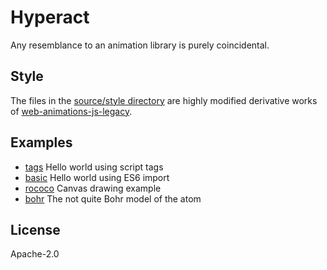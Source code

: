 # Hyperact

Any resemblance to an animation library is purely coincidental.


## Style

The files in the [source/style directory](https://github.com/KevinDoughty/hyperact/tree/master/source/style) are highly modified derivative works of [web-animations-js-legacy](https://github.com/web-animations/web-animations-js-legacy).


## Examples

- [tags](https://kevindoughty.github.io/hyperact/examples/tags/) Hello world using script tags
- [basic](https://kevindoughty.github.io/hyperact/examples/basic/) Hello world using ES6 import
- [rococo](https://kevindoughty.github.io/hyperact/examples/rococo/) Canvas drawing example
- [bohr](https://kevindoughty.github.io/hyperact/examples/bohr/) The not quite Bohr model of the atom


## License

Apache-2.0

